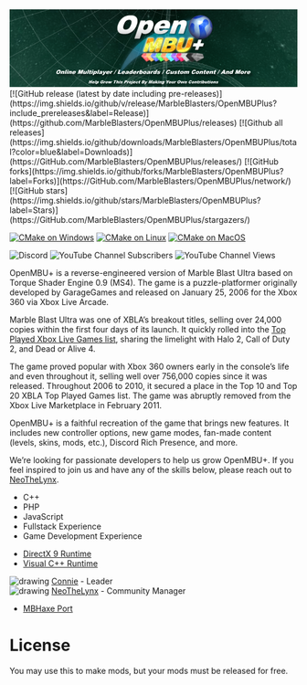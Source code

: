<img src="https://raw.githubusercontent.com/MarbleBlasters/OpenMBUPlus/refs/heads/master/assets/GitReadmeBanner.png">
[![GitHub release (latest by date including pre-releases)](https://img.shields.io/github/v/release/MarbleBlasters/OpenMBUPlus?include_prereleases&label=Release)](https://github.com/MarbleBlasters/OpenMBUPlus/releases)
[![Github all releases](https://img.shields.io/github/downloads/MarbleBlasters/OpenMBUPlus/total?color=blue&label=Downloads)](https://GitHub.com/MarbleBlasters/OpenMBUPlus/releases/)
[![GitHub forks](https://img.shields.io/github/forks/MarbleBlasters/OpenMBUPlus?label=Forks)](https://GitHub.com/MarbleBlasters/OpenMBUPlus/network/)
[![GitHub stars](https://img.shields.io/github/stars/MarbleBlasters/OpenMBUPlus?label=Stars)](https://GitHub.com/MarbleBlasters/OpenMBUPlus/stargazers/)
<!--[![Discord](https://img.shields.io/discord/265605947144142848?color=5865F2&label=Discord&logo=discord&logoColor=white)](https://discord.gg/SBqT5AxBaY)-->


[![CMake on Windows](https://github.com/MarbleBlasters/OpenMBUPlus/actions/workflows/cmake-windows.yml/badge.svg)](https://github.com/MarbleBlasters/OpenMBUPlus/actions/workflows/cmake-windows.yml)
[![CMake on Linux](https://github.com/MarbleBlasters/OpenMBUPlus/actions/workflows/cmake-linux.yml/badge.svg)](https://github.com/MarbleBlasters/OpenMBUPlus/actions/workflows/cmake-linux.yml)
[![CMake on MacOS](https://github.com/MarbleBlasters/OpenMBUPlus/actions/workflows/cmake-mac.yml/badge.svg)](https://github.com/MarbleBlasters/OpenMBUPlus/actions/workflows/cmake-mac.yml)

![Discord](https://img.shields.io/discord/1309583632284909668?style=plastic&logo=Discord&label=Discord&color=%235865F2&link=https%3A%2F%2Fdiscord.com%2Finvite%2FMxxMMwB3RN)
![YouTube Channel Subscribers](https://img.shields.io/youtube/channel/subscribers/UChKE8krvicE1dwSIc87siUg?style=plastic&label=YouTube%20Subs&link=https%3A%2F%2Fwww.youtube.com%2F%40OpenMBU)
![YouTube Channel Views](https://img.shields.io/youtube/channel/views/UChKE8krvicE1dwSIc87siUg?style=plastic&label=YouTube%20Views&link=https%3A%2F%2Fyoutube.com%2F%40OpenMBU)



OpenMBU+ is a reverse-engineered version of Marble Blast Ultra based on Torque Shader Engine 0.9 (MS4). The game is a puzzle-platformer originally developed by GarageGames and released on January 25, 2006 for the Xbox 360 via Xbox Live Arcade.

Marble Blast Ultra was one of XBLA’s breakout titles, selling over 24,000 copies within the first four days of its launch. It quickly rolled into the [Top Played Xbox Live Games list](https://news.xbox.com/en-us/2006/02/11/marble-blast-rolls-into-the-top-xbox-live-games-list/), sharing the limelight with Halo 2, Call of Duty 2, and Dead or Alive 4.

The game proved popular with Xbox 360 owners early in the console’s life and even throughout it, selling well over 756,000 copies since it was released. Throughout 2006 to 2010, it secured a place in the Top 10 and Top 20 XBLA Top Played Games list. The game was abruptly removed from the Xbox Live Marketplace in February 2011.

OpenMBU+ is a faithful recreation of the game that brings new features. It includes new controller options, new game modes, fan-made content (levels, skins, mods, etc.), Discord Rich Presence, and more.

We’re looking for passionate developers to help us grow OpenMBU+. If you feel inspired to join us and have any of the skills below, please reach out to [NeoTheLynx](https://neothelynx.com/#contact).

- C++
- PHP
- JavaScript
- Fullstack Experience
- Game Development Experience

<!--You can join our Discord server [here](https://discord.gg/SBqT5AxBaY)! It's a warm and welcoming community where you can connect and hang out with other fans. It's also a great way to stay in the loop with all the latest news and updates about OpenMBU and everything Marble Blast.-->

- [DirectX 9 Runtime](https://www.microsoft.com/en-ca/download/details.aspx?id=8109)
- [Visual C++ Runtime](https://learn.microsoft.com/en-us/cpp/windows/latest-supported-vc-redist?view=msvc-170)

<img src="https://cdn.discordapp.com/emojis/1310745685393539133.webp?size=160&quality=lossless" alt="drawing" width="20"/> [Connie](https://github.com/Connierollstheball) - Leader<br>
<img src="https://cdn.discordapp.com/emojis/1310743158900002928.webp?size=160&quality=lossless" alt="drawing" width="20"/> [NeoTheLynx](https://github.com/NeoTheLynx) - Community Manager<br>

<!--- [OpenMBU Discord Server](https://discord.gg/SBqT5AxBaY)-->
- [MBHaxe Port](https://github.com/RandomityGuy/MBHaxe/)

# License
You may use this to make mods, but your mods must be released for free.
